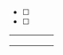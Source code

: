
- [ ] 
- [ ] 


|     |     |     |     |     |
| --- |:---:| --- | --- | --- |
|     |     |     |     |     |
|     |     |     |     |     |
|     |     |     |     |     |


